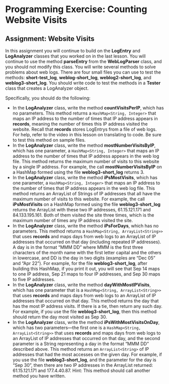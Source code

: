 # Programming Exercise: Counting Website Visits

## Assignment: Website Visits
In this assignment you will continue to build on the __LogEntry__ and __LogAnalyzer__ classes that you worked on in the last lesson. You will continue to use the method __parseEntry__ from the __WebLogParser__ class, and you should not modify this class. You will write several methods to solve problems about web logs. There are four small files you can use to test the methods: __short-test_log__, __weblog-short_log__, __weblog2-short_log__, and __weblog3-short_log__. You should write code to test the methods in a __Tester__ class that creates a LogAnalyzer object. 

Specifically, you should do the following:
- In the __LogAnalyzer__ class, write the method __countVisitsPerIP__, which has no parameters. This method returns a `HashMap<String, Integer>` that maps an IP address to the number of times that IP address appears in __records__, meaning the number of times this IP address visited the website. Recall that __records__ stores LogEntrys from a file of web logs. For help, refer to the video in this lesson on translating to code. Be sure to test this method on sample files. 
- In the __LogAnalyzer__ class, write the method __mostNumberVisitsByIP__, which has one parameter, a `HashMap<String, Integer>` that maps an IP address to the number of times that IP address appears in the web log file. This method returns the maximum number of visits to this website by a single IP address. For example, the call __mostNumberVisitsByIP__ on a HashMap formed using the file __weblog3-short_log__ returns 3.
- In the __LogAnalyzer__ class, write the method __iPsMostVisits__, which has one parameter, a `HashMap<String, Integer>` that maps an IP address to the number of times that IP address appears in the web log file. This method returns an ArrayList of Strings of IP addresses that all have the maximum number of visits to this website. For example, the call __iPsMostVisits__ on a HashMap formed using the file __weblog3-short_log__ returns the ArrayList with these two IP addresses,  61.15.121.171 and  84.133.195.161. Both of them visited the site three times, which is the maximum number of times any IP address visited the site. 
- In the __LogAnalyzer__ class, write the method __iPsForDays__, which has no parameters. This method returns a `HashMap<String, ArrayList<String>>` that uses __records__ and maps days from web logs to an ArrayList of IP addresses that occurred on that day (including repeated IP addresses). A day is in the format “MMM DD” where MMM is the first three characters of the month name with the first letter capital and the others in lowercase, and DD is the day in two digits (examples are “Dec 05” and “Apr 22”). For example, for the file __weblog3-short_log__, after building this HashMap, if you print it out, you will see that Sep 14 maps to one IP address, Sep 21 maps to four IP addresses, and Sep 30 maps to five IP addresses.
- In the __LogAnalyzer__ class, write the method __dayWithMostIPVisits__, which has one parameter that is a `HashMap<String, ArrayList<String>>` that uses __records__ and maps days from web logs to an ArrayList of IP addresses that occurred on that day. This method returns the day that has the most IP address visits. If there is a tie, then return any such day. For example, if you use the file __weblog3-short_log__, then this method should return the day most visited as Sep 30.
- In the __LogAnalyzer__ class, write the method __iPsWithMostVisitsOnDay__, which has two parameters—the first one is a `HashMap<String, ArrayList<String>>` that uses __records__ and maps days from web logs to an ArrayList of IP addresses that occurred on that day, and the second parameter is a String representing a day in the format “MMM DD” described above. This method returns an `ArrayList<String>` of IP addresses that had the most accesses on the given day. For example, if you use the file __weblog3-short_log__, and the parameter for the day is “Sep 30”, then there are two IP addresses in the ArrayList returned: 61.15.121.171 and 177.4.40.87. Hint: This method should call another method you have written.
